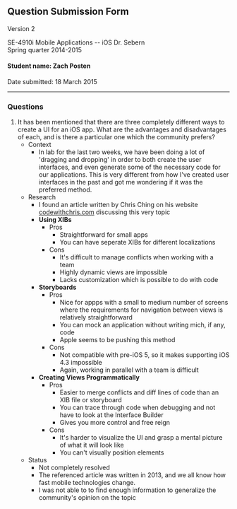 ## Question Submission Form

Version 2

SE-4910i Mobile Applications -- iOS	
Dr. Sebern  
Spring quarter 2014-2015

#### Student name: Zach Posten

Date submitted: 18 March 2015

---

### Questions

1. It has been mentioned that there are three completely different ways to create a UI for an iOS app.  What are the advantages and disadvantages of each, and is there a particular one which the community prefers?
	*	Context
		*	In lab for the last two weeks, we have been doing a lot of 'dragging and dropping' in order to both create the user interfaces, and even generate some of the necessary code for our applications.  This is very different from how I've created user interfaces in the past and got me wondering if it was the preferred method.
	*	Research
		*	I found an article written by Chris Ching on his website [codewithchris.com](http://codewithchris.com/xcode-using-storyboards-and-xibs-versus-creating-views-programmatically/) discussing this very topic
		*	**Using XIBs**
			*	Pros
				*	Straightforward for small apps
				*	You can have seperate XIBs for different localizations
			*	Cons
				*	It's difficult to manage conflicts when working with a team 
				*	Highly dynamic views are impossible
				*	Lacks customization which is possible to do with code
		*	**Storyboards**
			*	Pros
				*	Nice for appps with a small to medium number of screens where the requirements for navigation between views is relatively straightforward
				*	You can mock an application without writing mich, if any, code
				*	Apple seems to be pushing this method
			*	Cons
				*	Not compatible with pre-iOS 5, so it makes supporting iOS 4.3 impossible
				*	Again, working in parallel with a team is difficult 
		*	**Creating Views Programmatically**
			*	Pros
				*	Easier to merge conflicts and diff lines of code than an XIB file or storyboard
				*	You can trace through code when debugging and not have to look at the Interface Builder
				*	Gives you more control and free reign
			*	Cons
				*	It's harder to visualize the UI and grasp a mental picture of what it will look like
				*	You can't visually position elements
	*	Status
		*	Not completely resolved
		*	The referenced article was written in 2013, and we all know how fast mobile technologies change.  
		*	I was not able to to find enough information to generalize the community's opinion on the topic